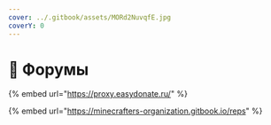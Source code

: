 ```yaml
---
cover: ../.gitbook/assets/MORd2NuvqfE.jpg
coverY: 0
---
```


# 📰 Форумы

{% embed url="https://proxy.easydonate.ru/" %}

{% embed url="https://minecrafters-organization.gitbook.io/reps" %}
